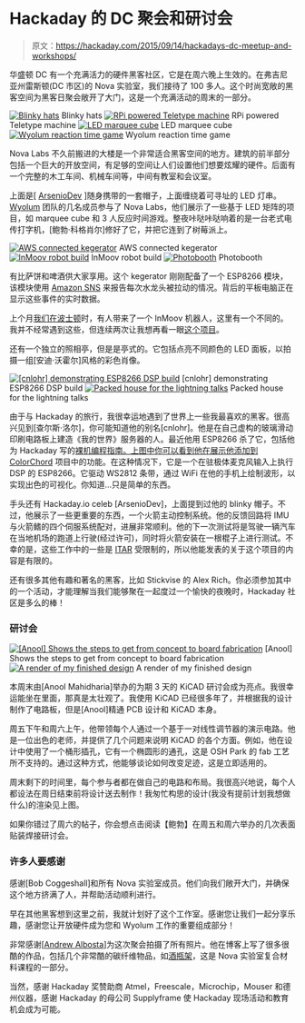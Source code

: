 # Hackaday 的 DC 聚会和研讨会

> 原文：<https://hackaday.com/2015/09/14/hackadays-dc-meetup-and-workshops/>

华盛顿 DC 有一个充满活力的硬件黑客社区，它是在周六晚上生效的。在弗吉尼亚州雷斯顿(DC 市区)的 Nova 实验室，我们接待了 100 多人。这个时尚宽敞的黑客空间为黑客日聚会敞开了大门，这是一个充满活动的周末的一部分。

 [![Blinky hats](img/4e19b914112227fe72b83390bd1732d3.png "DSC_0222")](https://hackaday.com/2015/09/14/hackadays-dc-meetup-and-workshops/dsc_0222-2/) Blinky hats [![RPi powered Teletype machine](img/a25c8caf7b137a19471f27d381599765.png "DSC_0226")](https://hackaday.com/2015/09/14/hackadays-dc-meetup-and-workshops/dsc_0226-4/) RPi powered Teletype machine [![LED marquee cube](img/749a4aff933767ceb9f468e959dfa78b.png "DSC_0235")](https://hackaday.com/2015/09/14/hackadays-dc-meetup-and-workshops/dsc_0235/) LED marquee cube [![Wyolum reaction time game](img/c084441f475835a134e91143cc4af207.png "DSC_0233")](https://hackaday.com/2015/09/14/hackadays-dc-meetup-and-workshops/dsc_0233-3/) Wyolum reaction time game

Nova Labs 不久前搬进的大楼是一个非常适合黑客空间的地方。建筑的前半部分包括一个巨大的开放空间，有足够的空间让人们设置他们想要炫耀的硬件。后面有一个完整的木工车间、机械车间等，中间有教室和会议室。

上面是[ [ArsenioDev](https://hackaday.io/ArsenioDev) ]随身携带的一套帽子，上面缠绕着可寻址的 LED 灯串。 [Wyolum](http://wyolum.com/) 团队的几名成员参与了 Nova Labs，他们展示了一些基于 LED 矩阵的项目，如 marquee cube 和 3 人反应时间游戏。整夜咔哒咔哒响着的是一台老式电传打字机，[鲍勃·科格肖尔]修好了它，并把它连到了树莓派上。

 [![AWS connected kegerator](img/6959a811d95fd46754f56fbbf6922319.png "DSC_0245")](https://hackaday.com/2015/09/14/hackadays-dc-meetup-and-workshops/dsc_0245-3/) AWS connected kegerator [![InMoov robot build](img/725158a20fe8b46405a19f0e0b214da3.png "DSC_0242")](https://hackaday.com/2015/09/14/hackadays-dc-meetup-and-workshops/dsc_0242-3/) InMoov robot build [![Photobooth](img/63f445853105e4eff6080c611493c7ff.png "DSC_0237")](https://hackaday.com/2015/09/14/hackadays-dc-meetup-and-workshops/dsc_0237-3/) Photobooth

有比萨饼和啤酒供大家享用。这个 kegerator 刚刚配备了一个 ESP8266 模块，该模块使用 [Amazon SNS](https://aws.amazon.com/sns/) 来报告每次水龙头被拉动的情况。背后的平板电脑正在显示这些事件的实时数据。

上个月[我们在波士顿](http://hackaday.com/2015/07/27/the-best-of-boston-hackers-at-artisans-asylum/)时，有人带来了一个 InMoov 机器人，这里有一个不同的。我并不经常遇到这些，但连续两次让我想再看一眼[这个项目](http://www.inmoov.fr/)。

还有一个独立的照相亭，但是是亭式的。它包括点亮不同颜色的 LED 面板，以拍摄一组[安迪·沃霍尔]风格的彩色肖像。

 [![[cnlohr] demonstrating ESP8266 DSP build](img/604633d4246d77267d1927b886e88257.png "DSC_0251")](https://hackaday.com/2015/09/14/hackadays-dc-meetup-and-workshops/dsc_0251-2/) [cnlohr] demonstrating ESP8266 DSP build [![Packed house for the lightning talks](img/f1b1abee265214b8f7e8b5488ba35191.png "DSC_0257")](https://hackaday.com/2015/09/14/hackadays-dc-meetup-and-workshops/dsc_0257-4/) Packed house for the lightning talks

由于与 Hackaday 的旅行，我很幸运地遇到了世界上一些我最喜欢的黑客。很高兴见到[查尔斯·洛尔]，你可能知道他的别名[cnlohr]。他是在自己虚构的玻璃滑动印刷电路板上建造《我的世界》服务器的人。最近他用 ESP8266 杀了它，包括他为 Hackaday 写的[裸机编程指南。上图中你可以看到他在展示他添加到](http://hackaday.com/2015/03/18/how-to-directly-program-an-inexpensive-esp8266-wifi-module/) [ColorChord](https://github.com/cnlohr/colorchord) 项目中的功能。在这种情况下，它是一个在驻极体麦克风输入上执行 DSP 的 ESP8266。它驱动 WS2812 条带，通过 WiFi 在他的手机上绘制波形，以实现出色的可视化。你知道…只是简单的东西。

手头还有 Hackaday.io celeb [ArsenioDev]，上面提到过他的 blinky 帽子。不过，他展示了一些更重要的东西，一个火箭主动控制系统。他的反馈回路将 IMU 与火箭鳍的四个伺服系统配对，进展非常顺利。他的下一次测试将是驾驶一辆汽车在当地机场的跑道上行驶(经过许可)，同时将火箭安装在一根棍子上进行测试。不幸的是，这些工作中的一些是 [ITAR](https://en.wikipedia.org/wiki/International_Traffic_in_Arms_Regulations) 受限制的，所以他能发表的关于这个项目的内容是有限的。

还有很多其他有趣和著名的黑客，比如 Stickvise 的 Alex Rich。你必须参加其中的一个活动，才能理解当我们能够聚在一起度过一个愉快的夜晚时，Hackaday 社区是多么的棒！

### 研讨会

 [![[Anool] Shows the steps to get from concept to board fabrication](img/890bd4b46da654185b785dc92b1ff978.png "IMG_20150912_102202")](https://hackaday.com/2015/09/14/hackadays-dc-meetup-and-workshops/img_20150912_102202/) [Anool] Shows the steps to get from concept to board fabrication [![A render of my finished design](img/4b5794c0ed8b7668e711858fd9db80f0.png "3drender_apa102-pov_rev1")](https://hackaday.com/2015/09/14/hackadays-dc-meetup-and-workshops/3drender_apa102-pov_rev1/) A render of my finished design

本周末由[Anool Mahidharia]举办的为期 3 天的 KiCAD 研讨会成为亮点。我很幸运能坐在里面，那真是太壮观了。我使用 KiCAD 已经很多年了，并根据我的设计制作了电路板，但是[Anool]精通 PCB 设计和 KiCAD 本身。

周五下午和周六上午，他带领每个人通过一个基于一对线性调节器的演示电路。他是一位出色的老师，并提供了几个问题来说明 KiCAD 的各个方面。例如，他在设计中使用了一个桶形插孔，它有一个椭圆形的通孔，这是 OSH Park 的 fab 工艺所不支持的。通过这种方式，他能够谈论如何改变足迹，这是立即适用的。

周末剩下的时间里，每个参与者都在做自己的电路和布局。我很高兴地说，每个人都设法在周日结束前将设计送去制作！我匆忙构思的设计(我没有提前计划我想做什么)的渲染见上图。

如果你错过了周六的帖子，你会想点击阅读【鲍勃】在周五和周六举办的几次表面贴装焊接研讨会。

### 许多人要感谢

感谢[Bob Coggeshall]和所有 Nova 实验室成员。他们向我们敞开大门，并确保这个地方挤满了人，并帮助活动顺利进行。

早在其他黑客想到这里之前，我就计划好了这个工作室。感谢您让我们一起分享乐趣，感谢您让开放硬件成为您和 Wyolum 工作的重要组成部分！

非常感谢[[Andrew Albosta](http://www.andbosta.com/)]为这次聚会拍摄了所有照片。他在博客上写了很多很酷的作品，包括几个非常酷的碳纤维物品，如[酒瓶架](http://www.andbosta.com/carbon-fiber-wine-bottle-holder-composites-101-class-build/)，这是 Nova 实验室复合材料课程的一部分。

当然，感谢 Hackaday 奖赞助商 Atmel，Freescale，Microchip，Mouser 和德州仪器，感谢 Hackaday 的母公司 Supplyframe 使 Hackaday 现场活动和教育机会成为可能。